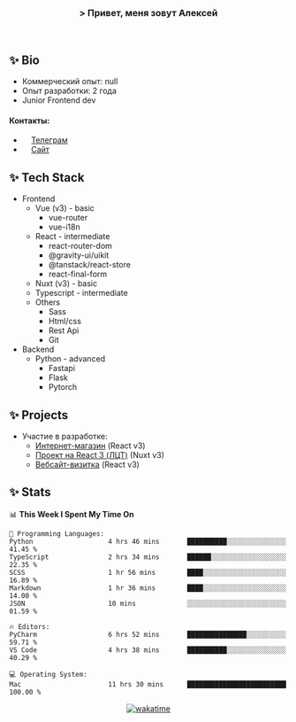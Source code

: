 <br>
<h3 align="center">> Привет, меня зовут Алексей</h3>
<br>

## ✨ Bio

- Коммерческий опыт: null 
- Опыт разработки: 2 года
- Junior Frontend dev

#### Контакты: 

- <img src="assets/telegram.png" width="12"> <a href="https://t.me/flamescoder">Телеграм</a>
- <img src="assets/website.png" width="12"> <a href="https://flamescoder.ru">Сайт</a>

## ✨ Tech Stack <span id="stack"></span>

- Frontend
  - Vue (v3) - basic
    - vue-router
    - vue-i18n
  - React - intermediate
    - react-router-dom
    - @gravity-ui/uikit
    - @tanstack/react-store
    - react-final-form
  - Nuxt (v3) - basic
  - Typescript - intermediate
  - Others
    - Sass
    - Html/css
    - Rest Api
    - Git
- Backend
  - Python - advanced
    - Fastapi
    - Flask
    - Pytorch

## ✨ Projects <span id="projects"></span>

- Участие в разработке:
  - [Интернет-магазин](https://github.com/LehaRybkoha/wood-house) (React v3)
  - [Проект на React 3 (ЛЦТ)](https://github.com/Foxxxxxy/lct-24-starcrack) (Nuxt v3)
  - [Вебсайт-визитка](https://flamescoder.ru) (React v3)

## ✨ Stats

<!--START_SECTION:waka-->
📊 **This Week I Spent My Time On** 

```text
💬 Programming Languages: 
Python                   4 hrs 46 mins       ██████████░░░░░░░░░░░░░░░   41.45 % 
TypeScript               2 hrs 34 mins       ██████░░░░░░░░░░░░░░░░░░░   22.35 % 
SCSS                     1 hr 56 mins        ████░░░░░░░░░░░░░░░░░░░░░   16.89 % 
Markdown                 1 hr 36 mins        ████░░░░░░░░░░░░░░░░░░░░░   14.00 % 
JSON                     10 mins             ░░░░░░░░░░░░░░░░░░░░░░░░░   01.59 % 

🔥 Editors: 
PyCharm                  6 hrs 52 mins       ███████████████░░░░░░░░░░   59.71 % 
VS Code                  4 hrs 38 mins       ██████████░░░░░░░░░░░░░░░   40.29 % 

💻 Operating System: 
Mac                      11 hrs 30 mins      █████████████████████████   100.00 % 
```


<!--END_SECTION:waka-->

<div align="center">

  [![wakatime](https://wakatime.com/badge/user/018bd4cf-9224-4729-b4f3-31fc6a93ca34.svg)](https://wakatime.com/@flamescoder)    
  <img src="https://komarev.com/ghpvc/?username=FlamesC0der&style=flat-square&color=red" alt="" />
</div>
